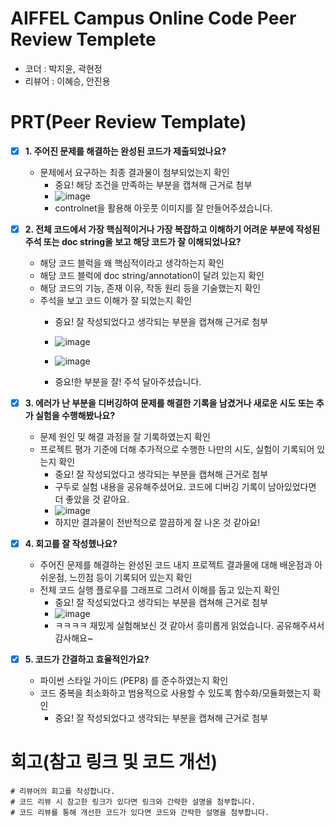 # AIFFEL Campus Online Code Peer Review Templete
- 코더 : 박지윤, 곽현정
- 리뷰어 : 이혜승, 안진용


# PRT(Peer Review Template)
- [x]  **1. 주어진 문제를 해결하는 완성된 코드가 제출되었나요?**
    - 문제에서 요구하는 최종 결과물이 첨부되었는지 확인
        - 중요! 해당 조건을 만족하는 부분을 캡쳐해 근거로 첨부
        - ![image](https://github.com/user-attachments/assets/2d033ed2-d4a7-4ed3-8f04-e3f6c16ec31b)
        - controlnet을 활용해 아웃풋 이미지를 잘 만들어주셨습니다.

    
- [x]  **2. 전체 코드에서 가장 핵심적이거나 가장 복잡하고 이해하기 어려운 부분에 작성된 
  주석 또는 doc string을 보고 해당 코드가 잘 이해되었나요?**
    - 해당 코드 블럭을 왜 핵심적이라고 생각하는지 확인
    - 해당 코드 블럭에 doc string/annotation이 달려 있는지 확인
    - 해당 코드의 기능, 존재 이유, 작동 원리 등을 기술했는지 확인
    - 주석을 보고 코드 이해가 잘 되었는지 확인
        - 중요! 잘 작성되었다고 생각되는 부분을 캡쳐해 근거로 첨부
        - ![image](https://github.com/user-attachments/assets/afcd16ab-1740-4745-aba8-ebb1b76efa8c)

        - ![image](https://github.com/user-attachments/assets/dc906882-a9e8-4fc0-9f20-33ff954ce643)
        - 중요!한 부분을 잘! 주석 달아주셨습니다.

  
- [x]  **3. 에러가 난 부분을 디버깅하여 문제를 해결한 기록을 남겼거나
  새로운 시도 또는 추가 실험을 수행해봤나요?**
    - 문제 원인 및 해결 과정을 잘 기록하였는지 확인
    - 프로젝트 평가 기준에 더해 추가적으로 수행한 나만의 시도, 
      실험이 기록되어 있는지 확인
        - 중요! 잘 작성되었다고 생각되는 부분을 캡쳐해 근거로 첨부
        - 구두로 실험 내용을 공유해주셨어요. 코드에 디버깅 기록이 남아있었다면 더 좋았을 것 같아요.
        - ![image](https://github.com/user-attachments/assets/4cdb3339-12f4-4ef9-bdf6-e3cc32da608e)
        - 하지만 결과물이 전반적으로 깔끔하게 잘 나온 것 같아요!

- [x]  **4. 회고를 잘 작성했나요?**
    - 주어진 문제를 해결하는 완성된 코드 내지 프로젝트 결과물에 대해
    배운점과 아쉬운점, 느낀점 등이 기록되어 있는지 확인
    - 전체 코드 실행 플로우를 그래프로 그려서 이해를 돕고 있는지 확인
        - 중요! 잘 작성되었다고 생각되는 부분을 캡쳐해 근거로 첨부
        - ![image](https://github.com/user-attachments/assets/2650ccbb-9745-4f9f-805f-03067f3643ea)
        - ㅋㅋㅋㅋ 재밌게 실험해보신 것 같아서 흥미롭게 읽었습니다. 공유해주셔서 감사해요~
    
- [x]  **5. 코드가 간결하고 효율적인가요?**
    - 파이썬 스타일 가이드 (PEP8) 를 준수하였는지 확인
    - 코드 중복을 최소화하고 범용적으로 사용할 수 있도록 함수화/모듈화했는지 확인
        - 중요! 잘 작성되었다고 생각되는 부분을 캡쳐해 근거로 첨부


# 회고(참고 링크 및 코드 개선)
```
# 리뷰어의 회고를 작성합니다.
# 코드 리뷰 시 참고한 링크가 있다면 링크와 간략한 설명을 첨부합니다.
# 코드 리뷰를 통해 개선한 코드가 있다면 코드와 간략한 설명을 첨부합니다.
```
